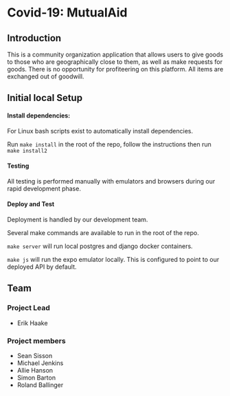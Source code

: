 # Covid-19: MutualAid

## Introduction
This is a community organization application that allows users to give goods
to those who are geographically close to them, as well as make requests for goods.
There is no opportunity for profiteering on this platform. All items are exchanged out of goodwill.

## Initial local Setup

#### Install dependencies: 

For Linux bash scripts exist to automatically install dependencies.

Run `make install` in the root of the repo, follow the instructions then run `make install2`


#### Testing
All testing is performed manually with emulators and browsers during our rapid development phase.

#### Deploy and Test
Deployment is handled by our development team.

Several make commands are available to run in the root of the repo.

`make server` will run local postgres and django docker containers.

`make js` will run the expo emulator locally. This is configured to point to our deployed API by default.

## Team
### Project Lead
- Erik Haake

### Project members
- Sean Sisson
- Michael Jenkins
- Allie Hanson
- Simon Barton
- Roland Ballinger